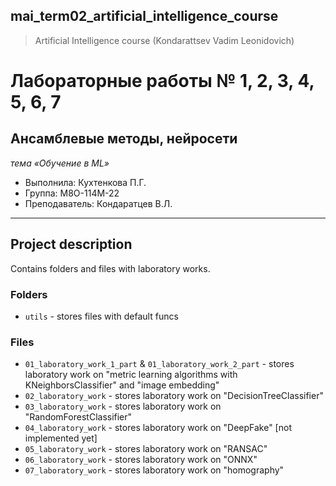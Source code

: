 ## mai_term02_artificial_intelligence_course
> Artificial Intelligence course (Kondarattsev Vadim Leonidovich)


# Лабораторные работы № 1, 2, 3, 4, 5, 6, 7

## Ансамблевые методы, нейросети
*тема «Обучение в ML»*

* Выполнила: Кухтенкова П.Г.
* Группа: M8O-114M-22
* Преподаватель: Кондаратцев В.Л.

---

## Project description

Contains folders and files with laboratory works.


### Folders

* `utils` - stores files with default funcs


### Files
* `01_laboratory_work_1_part` & `01_laboratory_work_2_part` - stores laboratory work on "metric learning algorithms with KNeighborsClassifier" and "image embedding" 
* `02_laboratory_work` - stores laboratory work on "DecisionTreeClassifier" 
* `03_laboratory_work` - stores laboratory work on "RandomForestClassifier"
* `04_laboratory_work` - stores laboratory work on "DeepFake" [not implemented yet]
* `05_laboratory_work` - stores laboratory work on "RANSAC"
* `06_laboratory_work` - stores laboratory work on "ONNX"
* `07_laboratory_work` - stores laboratory work on "homography"